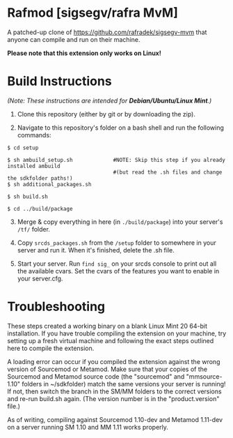 # Rafmod [sigsegv/rafra MvM]
A patched-up clone of https://github.com/rafradek/sigsegv-mvm that anyone can compile and run on their machine.

**Please note that this extension only works on Linux!**

# Build Instructions
*(Note: These instructions are intended for **Debian/Ubuntu/Linux Mint**.)*

1. Clone this repository (either by git or by downloading the zip).

2. Navigate to this repository's folder on a bash shell and run the following commands:

```
$ cd setup

$ sh ambuild_setup.sh             #NOTE: Skip this step if you already installed ambuild
                                  #(but read the .sh files and change the sdkfolder paths!)
$ sh additional_packages.sh

$ sh build.sh

$ cd ../build/package
```

3. Merge & copy everything in here (in `./build/package`) into your server's `/tf/` folder.

4. Copy `srcds_packages.sh` from the `/setup` folder to somewhere in your server and run it. When it's finished, delete the .sh file.

5. Start your server. Run `find sig_` on your srcds console to print out all the available cvars. Set the cvars of the features you want to enable in your server.cfg.

# Troubleshooting
These steps created a working binary on a blank Linux Mint 20 64-bit installation. If you have trouble compiling the extension on your machine, try setting up a fresh virtual machine and following the exact steps outlined here to compile the extension.

A loading error can occur if you compiled the extension against the wrong version of Sourcemod or Metamod. Make sure that your copies of the Sourcemod and Metamod source code (the "sourcemod" and "mmsource-1.10" folders in ~/sdkfolder) match the same versions your server is running! If not, then switch the branch in the SM/MM folders to the correct versions and re-run build.sh again. (The version number is in the "product.version" file.)

As of writing, compiling against Sourcemod 1.10-dev and Metamod 1.11-dev on a server running SM 1.10 and MM 1.11 works properly.
